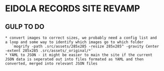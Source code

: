 # EIDOLA RECORDS SITE REVAMP
## GULP TO DO
	* convert images to correct sizes, we probably need a config list and a loop and some way to identify which images go to which folder
	   `mogrify -path .src/assets/285x285 -resize 285x285^ -gravity Center -extent 285x285 .src/assets/_original/*`
	* YAML to JSON - it might be easier to main the site if the current JSON data is seperated out into files formated as YAML and then converted, merged into relevant JSON files
